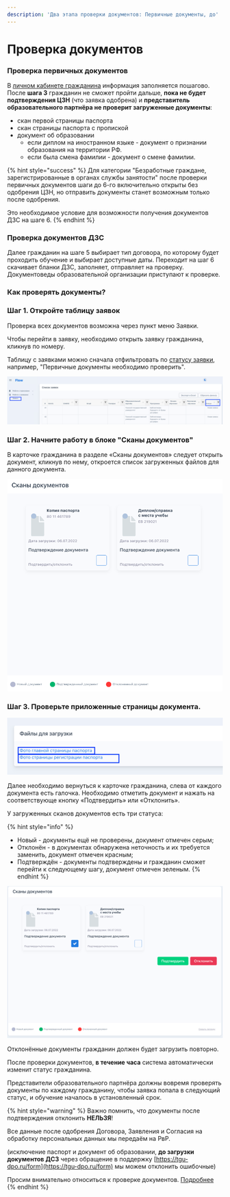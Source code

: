 ```yaml
---
description: 'Два этапа проверки документов: Первичные документы, до'
---
```


# Проверка документов

### Проверка первичных документов

В [личном кабинете гражданина](https://app.gitbook.com/s/T3BdsMdYea4h0br4Lp5R/) информация заполняется пошагово. После **шага 3** гражданин не сможет пройти дальше, **пока не будет подтверждения ЦЗН** (что заявка одобрена)  и **представитель образовательного партнёра не проверит загруженные документы**:

* скан первой страницы паспорта
* скан страницы паспорта с пропиской
* документ об образовании
  * если диплом на иностранном языке - документ о признании образования на территории РФ.
  * если была смена фамилии - документ о смене фамилии.

{% hint style="success" %}
Для категории "Безработные граждане, зарегистрированные в органах службы занятости" после проверки первичных документов шаги до 6-го включительно открыты без одобрения ЦЗН, но отправить документы станет возможным только после одобрения.

Это необходимое условие для возможности получения документов ДЗС на шаге 6.
{% endhint %}

### Проверка документов ДЗС

Далее гражданин на шаге 5 выбирает тип договора, по которому будет проходить обучение и выбирает доступные даты. Переходит на шаг 6 скачивает бланки ДЗС, заполняет, отправляет на проверку. Документоведы образовательной организации приступают к проверке.

### Как проверять документы?

### Шаг 1. Откройте таблицу заявок&#x20;

Проверка всех документов возможна через пункт меню Заявки. &#x20;

Чтобы перейти в заявку, необходимо открыть заявку гражданина, кликнув по номеру.

Таблицу с заявками можно сначала отфильтровать по [статусу заявки](../statusy-zayavok-vo-flow.md), например, "Первичные документы необходимо проверить".&#x20;

![](<../.gitbook/assets/image (111).png>)

### &#x20;Шаг 2. Начните работу в блоке "Сканы документов"&#x20;

В карточке гражданина в разделе «Сканы документов» следует открыть документ,  кликнув по нему,  откроется список загруженных файлов для данного документа.&#x20;

![](<../.gitbook/assets/image (31).png>)

### Шаг 3. Проверьте приложенные страницы документа. 

![](<../.gitbook/assets/image (82) (1).png>)

Далее необходимо вернуться к карточке гражданина, слева от каждого документа есть галочка. Необходимо отметить документ и нажать на соответствующе кнопку «Подтвердить» или «Отклонить».

У загруженных сканов документов есть три статуса:

{% hint style="info" %}
* Новый - документы ещё не проверены, документ отмечен серым;
* Отклонён - в документах обнаружена неточность и их требуется заменить, документ отмечен красным;
* Подтверждён - документы подтверждены и гражданин сможет перейти к следующему шагу, документ отмечен зеленым.
{% endhint %}

![](<../.gitbook/assets/image (109).png>)

Отклонённые документы гражданин должен будет загрузить повторно.&#x20;

После проверки документов, **в течение часа** система автоматически изменит статус гражданина.

Представители образовательного партнёра должны вовремя проверять  документы по каждому гражданину, чтобы заявка попала в следующий статус, и обучение началось в установленный срок.

{% hint style="warning" %}
Важно помнить, что документы после подтверждения отклонить **НЕЛЬЗЯ**!&#x20;

Все данные после одобрения Договора, Заявления и Согласия на обработку персональных данных мы передаём на РвР.

(исключение паспорт и документ об образовании, **до загрузки документов ДСЗ** через обращение в поддержку [https://tgu-dpo.ru/form](https://tgu-dpo.ru/form) мы можем отклонить ошибочные)

Просим внимательно относиться к проверке документов. [Подробнее](proverka-dzs.md)
{% endhint %}


